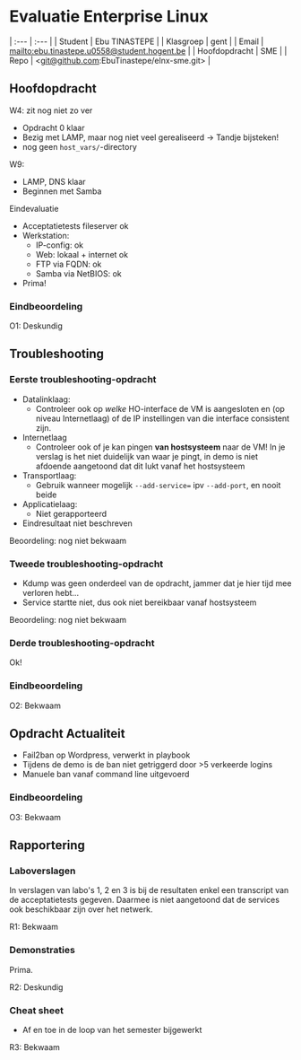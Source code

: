# Evaluatie Enterprise Linux

| :---          | :---                                           |
| Student       | Ebu TINASTEPE                                  |
| Klasgroep     | gent                                           |
| Email         | <mailto:ebu.tinastepe.u0558@student.hogent.be> |
| Hoofdopdracht | SME                                            |
| Repo          | <git@github.com:EbuTinastepe/elnx-sme.git>     |

## Hoofdopdracht

W4: zit nog niet zo ver

- Opdracht 0 klaar
- Bezig met LAMP, maar nog niet veel gerealiseerd -> Tandje bijsteken!
- nog geen `host_vars/`-directory

W9:

- LAMP, DNS klaar
- Beginnen met Samba

Eindevaluatie

- Acceptatietests fileserver ok
- Werkstation:
    - IP-config: ok
    - Web: lokaal + internet ok
    - FTP via FQDN: ok
    - Samba via NetBIOS: ok
- Prima!

### Eindbeoordeling

O1: Deskundig

## Troubleshooting

### Eerste troubleshooting-opdracht

- Datalinklaag:
    - Controleer ook op *welke* HO-interface de VM is aangesloten en (op niveau Internetlaag) of de IP instellingen van die interface consistent zijn.
- Internetlaag
    - Controleer ook of je kan pingen **van hostsysteem** naar de VM! In je verslag is het niet duidelijk van waar je pingt, in demo is niet afdoende aangetoond dat dit lukt vanaf het hostsysteem
- Transportlaag:
    - Gebruik wanneer mogelijk `--add-service=` ipv `--add-port`, en nooit beide
- Applicatielaag:
    - Niet gerapporteerd
- Eindresultaat niet beschreven

Beoordeling: nog niet bekwaam

### Tweede troubleshooting-opdracht

- Kdump was geen onderdeel van de opdracht, jammer dat je hier tijd mee verloren hebt...
- Service startte niet, dus ook niet bereikbaar vanaf hostsysteem

Beoordeling: nog niet bekwaam

### Derde troubleshooting-opdracht

Ok!

### Eindbeoordeling

O2: Bekwaam

## Opdracht Actualiteit

- Fail2ban op Wordpress, verwerkt in playbook
- Tijdens de demo is de ban niet getriggerd door >5 verkeerde logins
- Manuele ban vanaf command line uitgevoerd

### Eindbeoordeling

O3: Bekwaam

## Rapportering

### Laboverslagen

In verslagen van labo's 1, 2 en 3 is bij de resultaten enkel een transcript van de acceptatietests gegeven. Daarmee is niet aangetoond dat de services ook beschikbaar zijn over het netwerk.

R1: Bekwaam

### Demonstraties

Prima.

R2: Deskundig

### Cheat sheet

- Af en toe in de loop van het semester bijgewerkt

R3: Bekwaam

